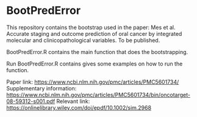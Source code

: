 # BootPredError

This repository contains the bootstrap used in the paper:  Mes et al. Accurate staging and outcome prediction of oral cancer by integrated molecular and clinicopathological variables. To be published.

BootPredError.R contains the main function that does the bootstrapping.

Run BootPredError.R contains gives some examples on how to run the function.

Paper link:
https://www.ncbi.nlm.nih.gov/pmc/articles/PMC5601734/
Supplementary information:
https://www.ncbi.nlm.nih.gov/pmc/articles/PMC5601734/bin/oncotarget-08-59312-s001.pdf
Relevant link:
https://onlinelibrary.wiley.com/doi/epdf/10.1002/sim.2968
